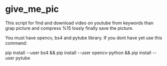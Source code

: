 # give_me_pic

This script for find and download video on youtube from keywords than grap picture and compress %15 lossly finally save the picture. 

You must have opencv, bs4 and pytube library. If you dont have yet use this command:

pip install --user bs4 && pip install --user opencv-python && pip install --user pytube
